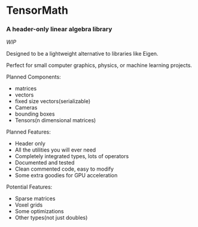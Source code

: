 # TensorMath
### A header-only linear algebra library
*WIP*

Designed to be a lightweight alternative to libraries like Eigen.

Perfect for small computer graphics, physics, or machine learning projects.

Planned Components:
- matrices
- vectors
- fixed size vectors(serializable)
- Cameras
- bounding boxes
- Tensors(n dimensional matrices)

Planned Features:
- Header only
- All the utilities you will ever need
- Completely integrated types, lots of operators
- Documented and tested
- Clean commented code, easy to modify
- Some extra goodies for GPU acceleration

Potential Features:
- Sparse matrices
- Voxel grids
- Some optimizations
- Other types(not just doubles)